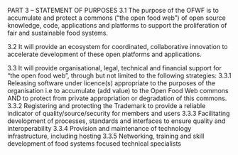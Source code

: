 

PART 3 – STATEMENT OF PURPOSES
3.1 The purpose of the OFWF is to accumulate and protect a commons (“the open food web”) of open source knowledge, code, applications and platforms to support the proliferation of fair and sustainable food systems.  

3.2 It will provide an ecosystem for coordinated, collaborative innovation to accelerate development of these open platforms and applications.

3.3 It will provide organisational, legal, technical and financial support for “the open food web”, through but not limited to the following strategies:
  3.3.1	Releasing software under licence(s) appropriate to the purposes of the organisation i.e to accumulate (add value) to the Open Food Web commons AND to protect from private appropriation or degradation of this commons. 
  3.3.2	Registering and protecting the Trademark to provide a reliable indicator of quality/source/security for members and users
  3.3.3	Facilitating development of processes, standards and interfaces to ensure quality and interoperability 
  3.3.4	Provision and maintenance of technology infrastructure, including hosting
  3.3.5	Networking, training and skill development of food systems focused technical specialists
